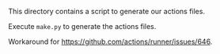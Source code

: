 This directory contains a script to generate our actions files.

Execute `make.py` to generate the actions files.

Workaround for https://github.com/actions/runner/issues/646.
